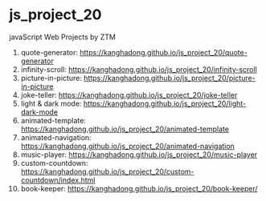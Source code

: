 # js_project_20
javaScript Web Projects by ZTM

1. quote-generator: https://kanghadong.github.io/js_project_20/quote-generator
2. infinity-scroll: https://kanghadong.github.io/js_project_20/infinity-scroll
3. picture-in-picture: https://kanghadong.github.io/js_project_20/picture-in-picture
4. joke-teller: https://kanghadong.github.io/js_project_20/joke-teller
5. light & dark mode: https://kanghadong.github.io/js_project_20/light-dark-mode
6. animated-template: https://kanghadong.github.io/js_project_20/animated-template
7. animated-navigation: https://kanghadong.github.io/js_project_20/animated-navigation
8. music-player: https://kanghadong.github.io/js_project_20/music-player
9. custom-countdown: https://kanghadong.github.io/js_project_20/custom-countdown/index.html
10. book-keeper: https://kanghadong.github.io/js_project_20/book-keeper/
